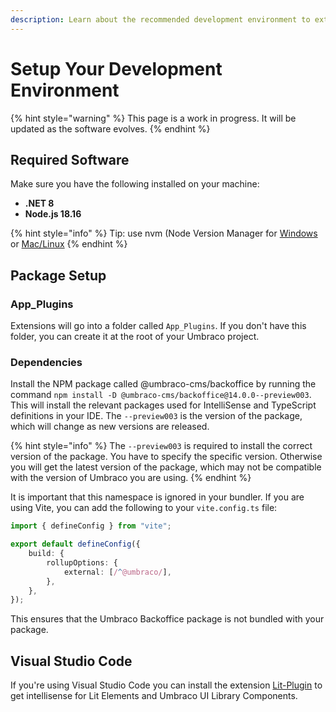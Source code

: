 ```yaml
---
description: Learn about the recommended development environment to extend Umbraco.
---
```


# Setup Your Development Environment

{% hint style="warning" %}
This page is a work in progress. It will be updated as the software evolves.
{% endhint %}

## Required Software

Make sure you have the following installed on your machine:

-   **.NET 8**
-   **Node.js 18.16**

{% hint style="info" %}
Tip: use nvm (Node Version Manager for [Windows](https://github.com/coreybutler/nvm-windows) or [Mac/Linux](https://github.com/nvm-sh/nvm)
{% endhint %}

## Package Setup

### App_Plugins

Extensions will go into a folder called `App_Plugins`. If you don't have this folder, you can create it at the root of your Umbraco project.

### Dependencies

Install the NPM package called @umbraco-cms/backoffice by running the command `npm install -D @umbraco-cms/backoffice@14.0.0--preview003`. This will install the relevant packages used for IntelliSense and TypeScript definitions in your IDE. The `--preview003` is the version of the package, which will change as new versions are released.

{% hint style="info" %}
The `--preview003` is required to install the correct version of the package. You have to specify the specific version. Otherwise you will get the latest version of the package, which may not be compatible with the version of Umbraco you are using.
{% endhint %}

It is important that this namespace is ignored in your bundler. If you are using Vite, you can add the following to your `vite.config.ts` file:

```ts
import { defineConfig } from "vite";

export default defineConfig({
    build: {
        rollupOptions: {
            external: [/^@umbraco/],
        },
    },
});
```

This ensures that the Umbraco Backoffice package is not bundled with your package.

## Visual Studio Code

If you're using Visual Studio Code you can install the extension [Lit-Plugin](https://marketplace.visualstudio.com/items?itemName=runem.lit-plugin) to get intellisense for Lit Elements and Umbraco UI Library Components.
